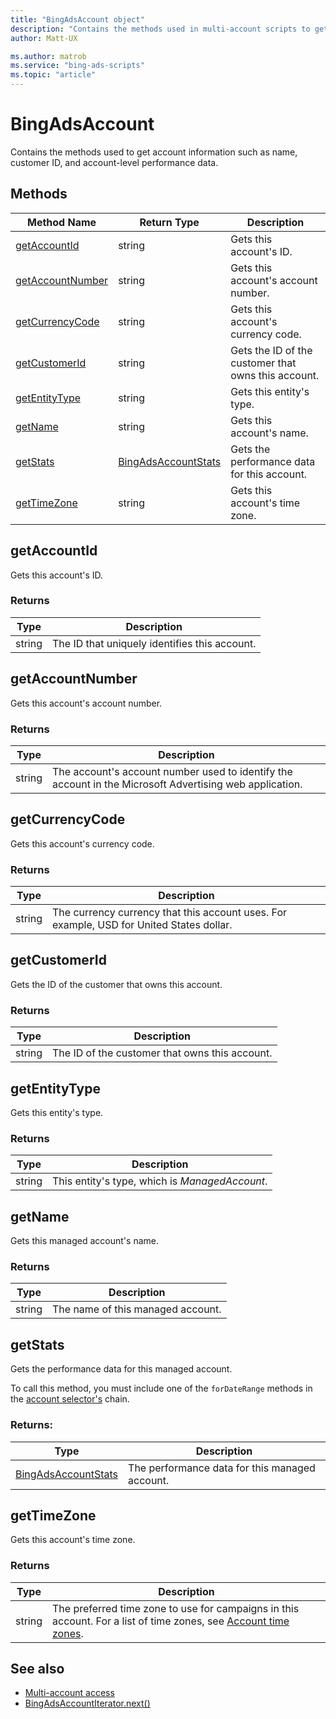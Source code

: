 ```yaml
---
title: "BingAdsAccount object"
description: "Contains the methods used in multi-account scripts to get account information such as name, customer ID, and account-level performance data."
author: Matt-UX

ms.author: matrob
ms.service: "bing-ads-scripts"
ms.topic: "article"
---
```


# BingAdsAccount

Contains the methods used to get account information such as name, customer ID, and account-level performance data.


## Methods
|Method Name|Return Type|Description|
|-|-|-
[getAccountId](#getaccountid)|string|Gets this account's ID.
[getAccountNumber](#getaccountnumber)|string|Gets this account's account number.
[getCurrencyCode](#getcurrencycode)|string|Gets this account's currency code.
[getCustomerId](#getcustomerid)|string|Gets the ID of the customer that owns this account.
[getEntityType](#getentitytype)|string|Gets this entity's type.
[getName](#getname)|string|Gets this account's name.
[getStats](#getstats)|[BingAdsAccountStats](BingAdsAccountStats.md)|Gets the performance data for this account.
[getTimeZone](#gettimezone)|string|Gets this account's time zone.


## <a name="getaccountid"></a>getAccountId
Gets this account's ID.

### Returns
|Type|Description|
|-|-
string|The ID that uniquely identifies this account.


## <a name="getaccountnumber"></a>getAccountNumber
Gets this account's account number.

### Returns
|Type|Description|
|-|-
string|The account's account number used to identify the account in the Microsoft Advertising web application.


## <a name="getcurrencycode"></a>getCurrencyCode
Gets this account's currency code.

### Returns
|Type|Description|
|-|-
string|The currency currency that this account uses. For example, USD for United States dollar.


## <a name="getcustomerid"></a>getCustomerId
Gets the ID of the customer that owns this account.

### Returns
|Type|Description|
|-|-
string|The ID of the customer that owns this account.


## <a name="getentitytype"></a>getEntityType
Gets this entity's type.

### Returns
|Type|Description|
|-|-
string|This entity's type, which is *ManagedAccount*.


## <a name="getname"></a>getName
Gets this managed account's name.

### Returns
|Type|Description|
|-|-
string|The name of this managed account.


## <a name="getstats"></a>getStats
Gets the performance data for this managed account. 

To call this method, you must include one of the `forDateRange` methods in the [account selector's](BingAdsAccountSelector.md) chain.

### Returns:
|Type|Description|
|-|-
[BingAdsAccountStats](BingAdsAccountStats.md)|The performance data for this managed account.


## <a name="gettimezone"></a>getTimeZone
Gets this account's time zone.

### Returns
|Type|Description|
|-|-
string|The preferred time zone to use for campaigns in this account. For a list of time zones, see [Account time zones](../concepts/timezone-mapping.md).


## See also

- [Multi-account access](../guides/multi-account-access.md)
- [BingAdsAccountIterator.next()](BingAdsAccountIterator.md#next)
